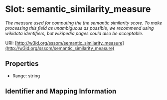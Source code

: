 # Slot: semantic_similarity_measure
_The measure used for computing the the semantic similarity score. To make processing this field as unambiguous as possible, we recommend using wikidata identifiers, but wikipedia pages could also be acceptable._


URI: [http://w3id.org/sssom/semantic_similarity_measure](http://w3id.org/sssom/semantic_similarity_measure)



<!-- no inheritance hierarchy -->


## Properties

 * Range: string



## Identifier and Mapping Information






